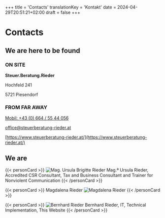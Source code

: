 +++
title = 'Contacts'
translationKey = 'Kontakt'
date = 2024-04-29T20:51:21+02:00
draft = false
+++


# Contacts

## We are here to be found

### ON SITE

**Steuer.Beratung.Rieder**

Hochfeld 241

5721 Piesendorf

### FROM FAR AWAY

[Mobil: +43 (0) 664 / 55 44 056](tel:+436645544056)

[office@steuerberatung-rieder.at](mailto:office@steuerberatung-rieder.at)

[https://www.steuerberatung-rieder.at/](https://www.steuerberatung-rieder.at/)

## We are

{{< personCard >}}
![Mag. Ursula Brigitte Rieder](/img/UschiBild_unbearbeitet_KJA_6614_(Mittel).jpg)
Mag.ª Ursula Rieder, Accredited CSR Consultant, Tax and Business Consultant and Trainer for Nonviolent Communication
{{< /personCard >}}

{{< personCard >}}
Magdalena Rieder
![Magdalena Rieder](/img/MagdalenaBild_unbearbeitet_DSC_1450_(Mittel).JPG)
{{< /personCard >}}

{{< personCard >}}
![Bernhard Rieder](/img/BernhardBild_unbearbeitet_KJB_8272_(Mittel).JPG)
Bernhard Rieder, IT, Technical Implementation, This Website
{{< /personCard >}}
